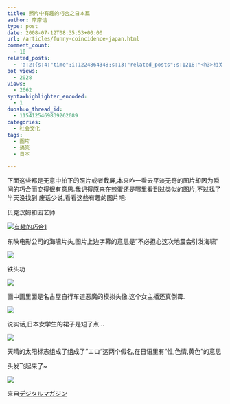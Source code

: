 ```yaml
---
title: 照片中有趣的巧合之日本篇
author: 摩摩诘
type: post
date: 2008-07-12T08:35:53+00:00
url: /articles/funny-coincidence-japan.html
comment_count:
  - 10
related_posts:
  - 'a:2:{s:4:"time";i:1224864348;s:13:"related_posts";s:1218:"<h3>相关日志</h3><ul class="related_post"><li><a href="http://www.digglife.cn/articles/it%e7%95%8c%e6%9c%80%e7%b3%9f%e7%b3%95%e7%9a%8415%e4%b8%aa%e5%90%89%e7%a5%a5%e7%89%a9.html" title="IT界最糟糕的15个吉祥物">IT界最糟糕的15个吉祥物</a></li><li><a href="http://www.digglife.cn/articles/3d-package.html" title="在线制作商品包装图片:3D-Pack">在线制作商品包装图片:3D-Pack</a></li><li><a href="http://www.digglife.cn/articles/round-pic.html" title="归来:在线给图片加上圆角效果Round Pic">归来:在线给图片加上圆角效果Round Pic</a></li><li><a href="http://www.digglife.cn/articles/horikitamaki.html" title="堀北真希出演「雷顿教授与恶魔之箱」配音">堀北真希出演「雷顿教授与恶魔之箱」配音</a></li><li><a href="http://www.digglife.cn/articles/blogbrilliant-dream.html" title="据传世界第一博客">据传世界第一博客</a></li><li><a href="http://www.digglife.cn/articles/sanspo.html" title="日本网站之サンスポ(sanspo)">日本网站之サンスポ(sanspo)</a></li><li><a href="http://www.digglife.cn/articles/carton.html" title="疼痛新闻:痛いニュース">疼痛新闻:痛いニュース</a></li></ul>";}'
bot_views:
  - 2028
views:
  - 2662
syntaxhighlighter_encoded:
  - 1
duoshuo_thread_id:
  - 1154125469839262089
categories:
  - 社会文化
tags:
  - 图片
  - 搞笑
  - 日本

---
```

下面这些都是无意中拍下的照片或者截屏,本来咋一看去平淡无奇的图片却因为瞬间的巧合而变得很有意思.我记得原来在煎蛋还是哪里看到过类似的图片,不过找了半天没找到.废话少说,看看这些有趣的图片吧:

<!--more-->

贝克汉姆和园艺师
  
[![有趣的巧合1][1]][2]

东映电影公司的海啸片头,图片上边字幕的意思是&#8221;不必担心这次地震会引发海啸&#8221;

[![][3]][4]

铁头功

[![][5]][6]

画中画里面是名古屋自行车道恶魔的模拟头像,这个女主播还真倒霉.

[![][7]][8]

说实话,日本女学生的裙子是短了点&#8230;

[![][9]][10]

天晴的太阳标志组成了组成了&#8221;<span>エロ</span>&#8220;这两个假名,在日语里有&#8221;性,色情,黄色&#8221;的意思
  
<a href="https://www.digglife.net/wp-content/uploads/archive/7-picture-by-coincidence-of-japan06.jpg" alt="" /></a>

头发飞起来了~
  
![][11]</a>

来自<a title="Digimaga" href="http://digimaga.net/picture/200807/7-picture-by-coincidence-of-japan.html" target="_blank"><span class="jp">デジタルマガジン</span></a>

 [1]: https://www.digglife.net/wp-content/uploads/archive/7-picture-by-coincidence-of-japan01.jpg
 [2]: http://picasaweb.google.com/digglifeshow/tsWuIG/photo#5222036130349802930
 [3]: https://www.digglife.net/qiniu/2573/image/6e17c751450ef22ed92325ccb4d143ab.jpg
 [4]: http://picasaweb.google.com/digglifeshow/tsWuIG/photo#5222036134532745234
 [5]: https://www.digglife.net/wp-content/uploads/archive/7-picture-by-coincidence-of-japan03.jpg
 [6]: http://picasaweb.google.com/digglifeshow/tsWuIG/photo#5222036132990498066
 [7]: https://www.digglife.net/wp-content/uploads/archive/7-picture-by-coincidence-of-japan04.jpg
 [8]: http://picasaweb.google.com/digglifeshow/tsWuIG/photo#5222036138694323938
 [9]: https://www.digglife.net/qiniu/2573/image/851b779815b34ca20fe7facb8ad65cde.jpg
 [10]: http://picasaweb.google.com/digglifeshow/tsWuIG/photo#5222036138610952914
 [11]: https://www.digglife.net/wp-content/uploads/archive/7-picture-by-coincidence-of-japan07.jpg
